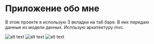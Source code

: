 # Приложение обо мне
В этом проекте я использую 3 вкладки на таб баре. В них передаю данные из модели данных. Испльзую архитектуру mvc.

![alt text](https://sun9-58.userapi.com/impg/mxggF1lEAwW8Xr8p-s76yzepklAT80MCzI8l0Q/aVcCUbcWE4U.jpg?size=283x613&quality=95&sign=41aaa30a27ddb16bc231a567bfaa6058&type=album) ![alt text](https://sun9-42.userapi.com/impg/yRQrpk-_tM1pWTvUa7Ed6tYTS0O7nytJ30GPIw/tz5aFxTe_oA.jpg?size=283x613&quality=95&sign=c26eab8dec578403779e923c13f442cc&type=album) ![alt text](https://sun9-51.userapi.com/impg/RXwb7jQD_mesJ2ggYyCPvSN0KF9Rftt6uB4CXw/2BYLrz3LFbs.jpg?size=283x613&quality=95&sign=2ee7f8500a38a4f44a0089d8e15c9d7b&type=album)
